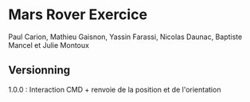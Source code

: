 # Mars Rover Exercice

Paul Carion, Mathieu Gaisnon, Yassin Farassi, Nicolas Daunac, Baptiste Mancel et Julie Montoux

## Versionning

1.0.0 : Interaction CMD + renvoie de la position et de l'orientation
